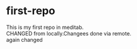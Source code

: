 # first-repo
This is my first repo in meditab.
<br>CHANGED from locally.Changees done via remote.<br>again changed
